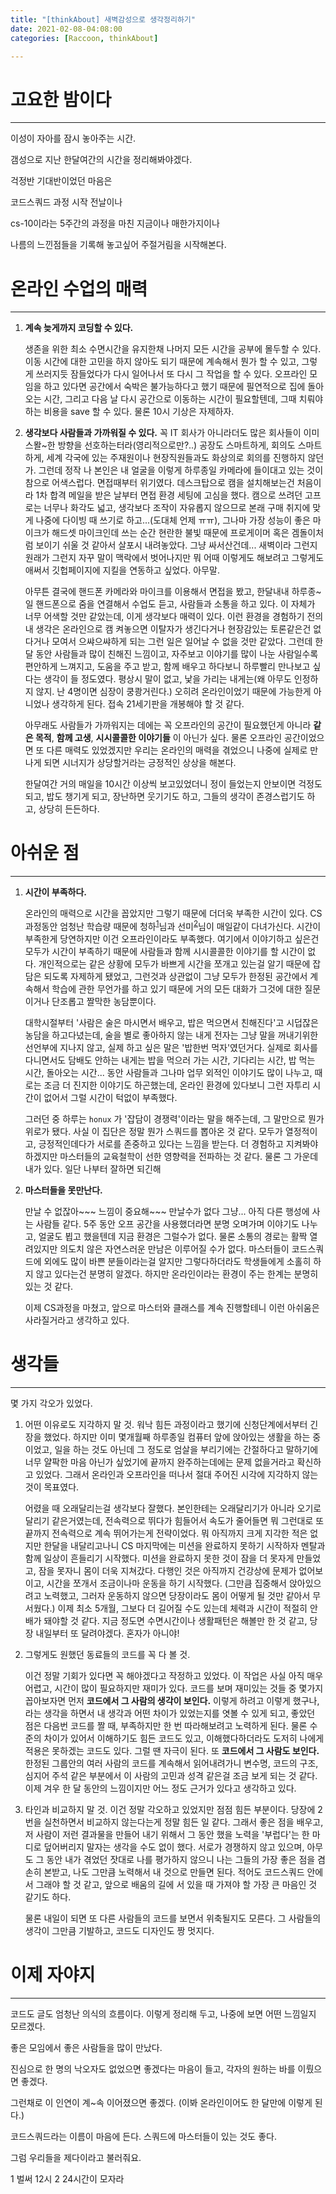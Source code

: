 ```yaml
---
title: "[thinkAbout] 새벽감성으로 생각정리하기"
date: 2021-02-08-04:08:00
categories: [Raccoon, thinkAbout]

---
```




# 고요한 밤이다

---

이성이 자아를 잠시 놓아주는 시간.

갬성으로 지난 한달여간의 시간을 정리해봐야겠다.

걱정반 기대반이었던 마음은

코드스쿼드 과정 시작 전날이나

cs-10이라는 5주간의 과정을 마친 지금이나  매한가지이나

나름의 느낀점들을 기록해 놓고싶어 주절거림을 시작해본다.



# 온라인 수업의 매력

---

1. **계속 늦게까지 코딩할 수 있다.**

   생존을 위한 최소 수면시간을 유지한채 나머지 모든 시간을 공부에 몰두할 수 있다. 이동 시간에 대한 고민을 하지 않아도 되기 때문에 계속해서 뭔가 할 수 있고, 그렇게 쓰러지듯 잠들었다가 다시 일어나서 또 다시 그 작업을 할 수 있다. 오프라인 모임을 하고 있다면 공간에서 숙박은 불가능하다고 했기 때문에 필연적으로 집에 돌아오는 시간, 그리고 다음 날 다시 공간으로 이동하는 시간이 필요할텐데, 그때 치뤄야하는 비용을 save 할 수 있다. 물론 10시 기상은 자제하자.
   
2. **생각보다 사람들과 가까워질 수 있다.**
   꼭 IT 회사가 아니라더도 많은 회사들이 이미 스뫌~한 방향을 선호하는터라(영리적으로만?..) 공장도 스마트하게, 회의도 스마트하게, 세계 각국에 있는 주재원이나 현장직원들과도 화상의로 회의를 진행하지 않던가. 그런데 정작 나 본인은 내 얼굴을 이렇게 하루종일 카메라에 들이대고 있는 것이 참으로 어색스럽다. 면접때부터 위기였다. 데스크탑으로 캠을 설치해보는건 처음이라 1차 합격 메일을 받은 날부터 면접 환경 세팅에 고심을 했다. 캠으로 쓰려던 고프로는 너무나 화각도 넓고, 생각보다 조작이 자유롭지 않으므로 본래 구매 취지에 맞게 나중에 다이빙 때 쓰기로 하고...(도대체 언제 ㅠㅠ), 그나마 가장 성능이 좋은 마이크가 해드셋 마이크인데 쓰는 순간 현란한 불빛 때문에 프로게이머 혹은 겜돌이처럼 보이기 쉬울 것 같아서 살포시 내려놓았다. 그냥 싸서산건데... 새벽이라 그런지 원래가 그런지 자꾸 말이 맥락에서 벗어나지만 뭐 어때 이렇게도 해보려고 그렇게도 애써서 깃헙페이지에 지킬을 연동하고 싶었다. 아무말.

   아무튼 결국에 핸드폰 카메라와 마이크를 이용해서 면접을 봤고, 한달내내 하루종~일 핸드폰으로 줌을 연결해서 수업도 듣고, 사람들과 소통을 하고 있다. 이 자체가 너무 어색할 것만 같았는데, 이게 생각보다 매력이 있다. 이런 환경을 경험하기 전의 내 생각은 온라인으로 캠 켜놓으면 이탈자가 생긴다거나 현장감있는 토론같은건 없다거나 모여서 으쌰으쌰하게 되는 그런 일은 일어날 수 없을 것만 같았다. 그런데 한 달 동안 사람들과 많이 친해진 느낌이고, 자주보고 이야기를 많이 나눈 사람일수록 편안하게 느껴지고, 도움을 주고 받고, 함께 배우고 하다보니 하루빨리 만나보고 싶다는 생각이 들 정도였다. 평상시 말이 없고, 낯을 가리는 내게는(왜 아무도 인정하지 않지. 난 4명이면 심장이 쿵쾅거린다.) 오히려 온라인이었기 때문에 가능한게 아니었나 생각하게 된다. 접속 21세기판을 개봉해야 할 것 같다.

   아무래도 사람들가 가까워지는 데에는 꼭 오프라인의 공간이 필요했던게 아니라 **같은 목적**, **함께 고생**, **시시콜콜한 이야기들** 이 아닌가 싶다. 물론 오프라인 공간이었으면 또 다른 매력도 있었겠지만 우리는 온라인의 매력을 겪었으니 나중에 실제로 만나게 되면 시너지가 상당할거라는 긍정적인 상상을 해본다.

   한달여간 거의 매일을 10시간 이상씩 보고있었더니 정이 들었는지 안보이면 걱정도 되고, 밥도 챙기게 되고, 장난하면 웃기기도 하고, 그들의 생각이 존경스럽기도 하고, 상당히 든든하다.

   

# 아쉬운 점

---

1. **시간이 부족하다.**

   온라인의 매력으로 시간을 꼽았지만 그렇기 때문에 더더욱 부족한 시간이 있다. CS 과정동안 엄청난 학습량 때문에 청하<sup>[1](#footnote_1)</sup>님과 선미<sup>[2](#footnote_2)</sup>님이 매일같이 다녀가신다. 시간이 부족한게 당연하지만 이건 오프라인이라도 부족했다. 여기에서 이야기하고 싶은건 모두가 시간이 부족하기 때문에 사람들과 함께 시시콜콜한 이야기를 할 시간이 없다. 개인적으로는 같은 상황에 모두가 바쁘게 시간을 쪼개고 있는걸 알기 때문에 잡담은 되도록 자제하게 됐었고, 그런것과 상관없이 그냥 모두가 한정된 공간에서 계속해서 학습에 관한 무언가를 하고 있기 때문에 거의 모든 대화가 그것에 대한 질문이거나 단조롭고 짤막한 농담뿐이다.
   
   대학시절부터 '사람은 술은 마시면서 배우고, 밥은 먹으면서 친해진다'고 시덥잖은 농담을 하고다녔는데, 술을 별로 좋아하지 않는 내게 전자는 그냥 말을 꺼내기위한 선언부에 지나지 않고, 실제 하고 싶은 말은 '밥한번 먹자'였던거다. 실제로 회사를 다니면서도 담배도 안하는 내게는 밥을 먹으러 가는 시간, 기다리는 시간, 밥 먹는 시간, 돌아오는 시간... 동안 사람들과 그나마 업무 외적인 이야기도 많이 나누고, 때로는 조금 더 진지한 이야기도 하곤했는데, 온라인 환경에 있다보니 그런 자투리 시간이 없어서 그럴 시간이 턱없이 부족했다.
   
   그러던 중 하루는 `honux` 가 '잡담이 경쟁력'이라는 말을 해주는데, 그 말만으로 뭔가 위로가 됐다. 사실 이 집단은 정말 뭔가 스쿼드를 뽑아온 것 같다. 모두가 열정적이고, 긍정적인데다가 서로를 존중하고 있다는 느낌을 받는다. 더 경험하고 지켜봐야 하겠지만 마스터들의 교육철학이 선한 영향력을 전파하는 것 같다. 물론 그 가운데 내가 있다. 일단 나부터 잘하면 되긴해
   
   
   
2. **마스터들을 못만난다.**

   만날 수 없잖아~~~ 느낌이 중요해~~~ 만날수가 없다 그냥... 아직 다른 행성에 사는 사람들 같다. 5주 동안 오프 공간을 사용했더라면 분명 오며가며 이야기도 나누고, 얼굴도 뵙고 했을텐데 지금 환경은 그럴수가 없다. 물론 소통의 경로는 활짝 열려있지만 의도치 않은 자연스러운 만남은 이루어질 수가 없다. 마스터들이 코드스쿼드에 외에도 많이 바쁜 분들이라는걸 알지만 그렇다하더라도 학생들에게 소홀히 하지 않고 있다는건 분명히 알겠다. 하지만 온라인이라는 환경이 주는 한계는 분명히 있는 것 같다.

   이제 CS과정을 마쳤고, 앞으로 마스터와 클래스를 계속 진행할테니 이런 아쉬움은 사라질거라고 생각하고 있다.



# 생각들

---

몇 가지 각오가 있었다.

1. 어떤 이유로도 지각하지 말 것.
   워낙 힘든 과정이라고 했기에 신청단계에서부터 긴장을 했었다. 하지만 이미 몇개월째 하루종일 컴퓨터 앞에 앉아있는 생활을 하는 중이었고, 일을 하는 것도 아닌데 그 정도로 엄살을 부리기에는 간절하다고 말하기에 너무 얄팍한 마음 아닌가 싶었기에 끝까지 완주하는데에는 문제 없을거라고 확신하고 있었다. 그래서 온라인과 오프라인을 떠나서 절대 주어진 시각에 지각하지 않는 것이 목표였다.

   어렸을 때 오래달리는걸 생각보다 잘했다. 본인한테는 오래달리기가 아니라 오기로 달리기 같은거였는데, 전속력으로 뛰다가 힘들어서 속도가 줄어들면 뭐 그런대로 또 끝까지 전속력으로 계속 뛰어가는게 전략이었다. 뭐 아직까지 크게 지각한 적은 없지만 한달을 내달리고나니 CS 마지막에는 미션을 완료하지 못하기 시작하자 멘탈과 함께 일상이 흔들리기 시작했다. 미션을 완료하지 못한 것이 잠을 더 못자게 만들었고, 잠을 못자니 몸이 더욱 지쳐갔다. 다행인 것은 아직까지 건강상에 문제가 없어보이고, 시간을 쪼개서 조금이나마 운동을 하기 시작했다. (그만큼 집중해서 앉아있으려고 노력했고, 그러자 운동하지 않으면 당장이라도 몸이 어떻게 될 것만 같아서 무서웠다.)
   이제 최소 5개월, 그보다 더 길어질 수도 있는데 체력과 시간이 적절히 안배가 돼야할 것 같다. 지금 정도면 수면시간이나 생활패턴은 해볼만 한 것 같고, 당장 내일부터 또 달려야겠다. 혼자가 아니야!

   
   
2. 그렇게도 원했던 동료들의 코드를 꼭 다 볼 것.

   이건 정말 기회가 있다면 꼭 해야겠다고 작정하고 있었다. 이 작업은 사실 아직 매우 어렵고, 시간이 많이 필요하지만 재미가 있다. 코드를 보며 재미있는 것들 중 몇가지 꼽아보자면 먼저 **코드에서 그 사람의 생각이 보인다.** 이렇게 하려고 이렇게 했구나, 라는 생각을 하면서 내 생각과 어떤 차이가 있었는지를 엿볼 수 있게 되고, 좋았던 점은 다음번 코드를 짤 때, 부족하지만 한 번 따라해보려고 노력하게 된다. 물론 수준의 차이가 있어서 이해하기도 힘든 코드도 있고, 이해했다하더라도 도저히 나에게 적용은 못하겠는 코드도 있다. 그럴 땐 자극이 된다. 또 **코드에서 그 사람도 보인다.** 한정된 그룹안의 여러 사람의 코드를 계속해서 읽어내려가니 변수명, 코드의 구조, 심지어 주석 같은 부분에서 이 사람의 고민과 성격 같은걸 조금 보게 되는 것 같다. 이제 겨우 한 달 동안의 느낌이지만 어느 정도 근거가 있다고 생각하고 있다.

   

3. 타인과 비교하지 말 것.
   이건 정말 각오하고 있었지만 점점 힘든 부분이다. 당장에 2번을 실천하면서 비교하지 않는다는게 정말 힘든 일 같다.  그래서 좋은 점을 배우고, 저 사람이 저런 결과물을 만들어 내기 위해서 그 동안 했을 노력을 '부럽다'는 한 마디로 덮어버리지 말자는 생각을 수도 없이 했다. 서로가 경쟁하지 않고 있으며, 아무도 그 동안 내가 겪었던 잣대로 나를 평가하지 않으니 나는 그들의 가장 좋은 점을 겸손히 본받고, 나도 그만큼 노력해서 내 것으로 만들면 된다. 적어도 코드스쿼드 안에서 그래야 할 것 같고, 앞으로 배움의 길에 서 있을 때 가져야 할 가장 큰 마음인 것 같기도 하다.
   
   물론 내일이 되면 또 다른 사람들의 코드를 보면서 위축될지도 모른다. 그 사람들의 생각이 그만큼 기발하고, 코드도 디자인도 짱 멋지다. 
   
   

# 이제 자야지

---

코드도 글도 엄청난 의식의 흐름이다. 이렇게 정리해 두고, 나중에 보면 어떤 느낌일지 모르겠다.

좋은 모임에서 좋은 사람들을 많이 만났다.

진심으로 한 명의 낙오자도 없었으면 좋겠다는 마음이 들고, 각자의 원하는 바를 이뤘으면 좋겠다.

그런채로 이 인연이 계~속 이어졌으면 좋겠다. (이봐 온라인이어도 한 달만에 이렇게 된다.)

코드스쿼드라는 이름이 마음에 든다. 스쿼드에 마스터들이 있는 것도 좋다.

그럼 우리들을 제다이라고 불러줘요.







<a name="footnote_1">1</a> 벌써 12시
<a name="footnote_2">2</a> 24시간이 모자라